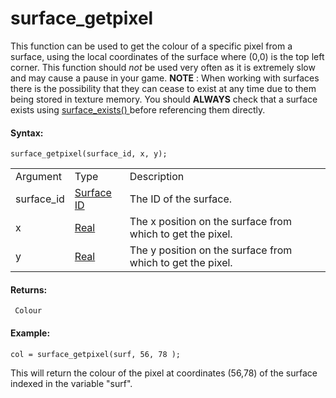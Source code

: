 # surface_getpixel

This function can be used to get the colour of a specific pixel from a
surface, using the local coordinates of the surface where (0,0) is the
top left corner. This function should *not* be used very often as it is
extremely slow and may cause a pause in your game. **NOTE** : When
working with surfaces there is the possibility that they can cease to
exist at any time due to them being stored in texture memory. You should
**ALWAYS** check that a surface exists using [ surface_exists()
](surface_exists) before referencing them directly.

#### Syntax:

``` gml
surface_getpixel(surface_id, x, y);
```

|            |                                                                                                     |                                                            |
|------------|-----------------------------------------------------------------------------------------------------|------------------------------------------------------------|
| Argument   | Type                                                                                                | Description                                                |
| surface_id |  [Surface ID](../../../../../GameMaker_Language/GML_Reference/Drawing/Surfaces/surface_create)  | The ID of the surface.                                     |
| x          |  [Real](../../../../../GameMaker_Language/GML_Overview/Data_Types)                              | The x position on the surface from which to get the pixel. |
| y          |  [Real](../../../../../GameMaker_Language/GML_Overview/Data_Types)                              | The y position on the surface from which to get the pixel. |

#### Returns:

``` gml
 Colour
```

#### Example:

``` gml
col = surface_getpixel(surf, 56, 78 );
```

This will return the colour of the pixel at coordinates (56,78) of the
surface indexed in the variable "surf".

